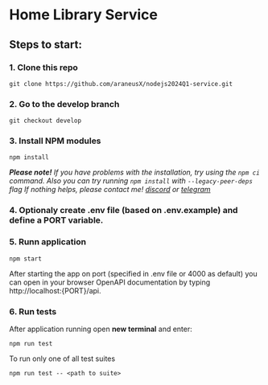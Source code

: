 # Home Library Service

## Steps to start:
### 1. Clone this repo
```
git clone https://github.com/araneusX/nodejs2024Q1-service.git
```

### 2. Go to the develop branch
```
git checkout develop
```

### 3. Install NPM modules

```
npm install
```
_**Please note!**_
_If you have problems with the installation, try using the `npm ci` command. Also you can try running `npm install` with `--legacy-peer-deps` flag_
_If nothing helps, please contact me!
[discord](https://discordapp.com/users/673448628907540490) or [telegram](https://t.me/araneus_x)_

### 4. Optionaly create .env file (based on .env.example) and define a PORT variable.

### 5. Runn application

```
npm start
```

After starting the app on port (specified in .env file or 4000 as default) you can open
in your browser OpenAPI documentation by typing http://localhost:{PORT}/api.

### 6. Run tests

After application running open **new terminal** and enter:

```
npm run test
```

To run only one of all test suites

```
npm run test -- <path to suite>
```

